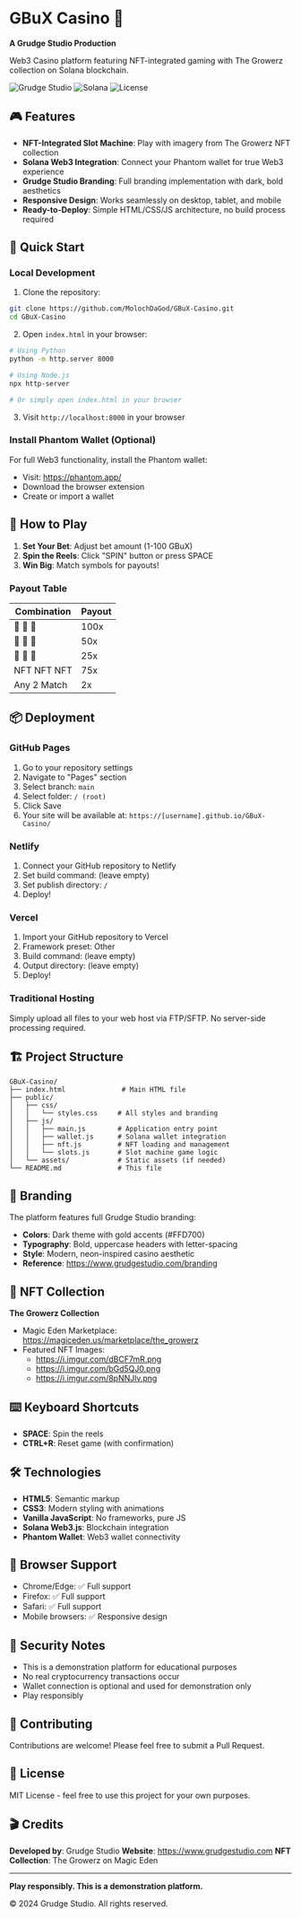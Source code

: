 # GBuX Casino 🎰

**A Grudge Studio Production**

Web3 Casino platform featuring NFT-integrated gaming with The Growerz collection on Solana blockchain.

![Grudge Studio](https://img.shields.io/badge/Grudge-Studio-gold?style=for-the-badge)
![Solana](https://img.shields.io/badge/Solana-Web3-9945FF?style=for-the-badge&logo=solana)
![License](https://img.shields.io/badge/License-MIT-green?style=for-the-badge)

## 🎮 Features

- **NFT-Integrated Slot Machine**: Play with imagery from The Growerz NFT collection
- **Solana Web3 Integration**: Connect your Phantom wallet for true Web3 experience
- **Grudge Studio Branding**: Full branding implementation with dark, bold aesthetics
- **Responsive Design**: Works seamlessly on desktop, tablet, and mobile
- **Ready-to-Deploy**: Simple HTML/CSS/JS architecture, no build process required

## 🚀 Quick Start

### Local Development

1. Clone the repository:
```bash
git clone https://github.com/MolochDaGod/GBuX-Casino.git
cd GBuX-Casino
```

2. Open `index.html` in your browser:
```bash
# Using Python
python -m http.server 8000

# Using Node.js
npx http-server

# Or simply open index.html in your browser
```

3. Visit `http://localhost:8000` in your browser

### Install Phantom Wallet (Optional)

For full Web3 functionality, install the Phantom wallet:
- Visit: https://phantom.app/
- Download the browser extension
- Create or import a wallet

## 🎯 How to Play

1. **Set Your Bet**: Adjust bet amount (1-100 GBuX)
2. **Spin the Reels**: Click "SPIN" button or press SPACE
3. **Win Big**: Match symbols for payouts!

### Payout Table

| Combination | Payout |
|------------|--------|
| 🌿 🌿 🌿 | 100x |
| 💎 💎 💎 | 50x |
| 🎰 🎰 🎰 | 25x |
| NFT NFT NFT | 75x |
| Any 2 Match | 2x |

## 📦 Deployment

### GitHub Pages

1. Go to your repository settings
2. Navigate to "Pages" section
3. Select branch: `main`
4. Select folder: `/ (root)`
5. Click Save
6. Your site will be available at: `https://[username].github.io/GBuX-Casino/`

### Netlify

1. Connect your GitHub repository to Netlify
2. Set build command: (leave empty)
3. Set publish directory: `/`
4. Deploy!

### Vercel

1. Import your GitHub repository to Vercel
2. Framework preset: Other
3. Build command: (leave empty)
4. Output directory: (leave empty)
5. Deploy!

### Traditional Hosting

Simply upload all files to your web host via FTP/SFTP. No server-side processing required.

## 🏗️ Project Structure

```
GBuX-Casino/
├── index.html              # Main HTML file
├── public/
│   ├── css/
│   │   └── styles.css     # All styles and branding
│   ├── js/
│   │   ├── main.js        # Application entry point
│   │   ├── wallet.js      # Solana wallet integration
│   │   ├── nft.js         # NFT loading and management
│   │   └── slots.js       # Slot machine game logic
│   └── assets/            # Static assets (if needed)
└── README.md              # This file
```

## 🎨 Branding

The platform features full Grudge Studio branding:
- **Colors**: Dark theme with gold accents (#FFD700)
- **Typography**: Bold, uppercase headers with letter-spacing
- **Style**: Modern, neon-inspired casino aesthetic
- **Reference**: https://www.grudgestudio.com/branding

## 🔗 NFT Collection

**The Growerz Collection**
- Magic Eden Marketplace: https://magiceden.us/marketplace/the_growerz
- Featured NFT Images:
  - https://i.imgur.com/dBCF7mR.png
  - https://i.imgur.com/bGd5QJ0.png
  - https://i.imgur.com/8pNNJlv.png

## ⌨️ Keyboard Shortcuts

- **SPACE**: Spin the reels
- **CTRL+R**: Reset game (with confirmation)

## 🛠️ Technologies

- **HTML5**: Semantic markup
- **CSS3**: Modern styling with animations
- **Vanilla JavaScript**: No frameworks, pure JS
- **Solana Web3.js**: Blockchain integration
- **Phantom Wallet**: Web3 wallet connectivity

## 📱 Browser Support

- Chrome/Edge: ✅ Full support
- Firefox: ✅ Full support
- Safari: ✅ Full support
- Mobile browsers: ✅ Responsive design

## 🔐 Security Notes

- This is a demonstration platform for educational purposes
- No real cryptocurrency transactions occur
- Wallet connection is optional and used for demonstration only
- Play responsibly

## 🤝 Contributing

Contributions are welcome! Please feel free to submit a Pull Request.

## 📄 License

MIT License - feel free to use this project for your own purposes.

## 🎬 Credits

**Developed by**: Grudge Studio
**Website**: https://www.grudgestudio.com
**NFT Collection**: The Growerz on Magic Eden

---

**Play responsibly. This is a demonstration platform.**

© 2024 Grudge Studio. All rights reserved.
